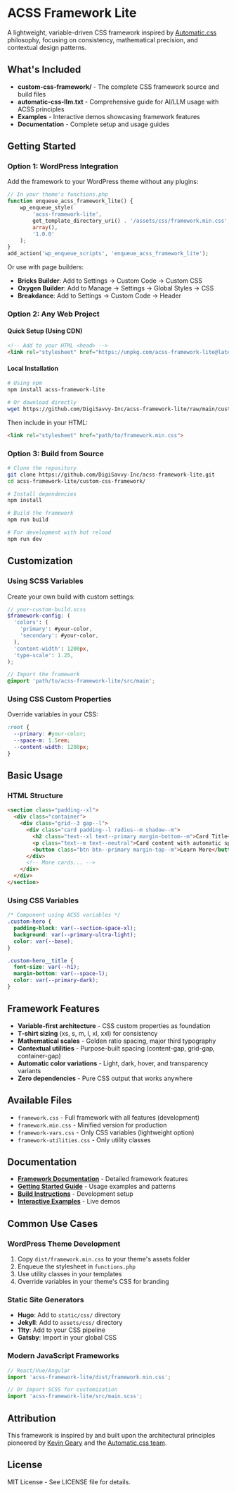 # ACSS Framework Lite

A lightweight, variable-driven CSS framework inspired by [Automatic.css](https://automaticcss.com) philosophy, focusing on consistency, mathematical precision, and contextual design patterns.

## What's Included

- **custom-css-framework/** - The complete CSS framework source and build files
- **automatic-css-llm.txt** - Comprehensive guide for AI/LLM usage with ACSS principles
- **Examples** - Interactive demos showcasing framework features
- **Documentation** - Complete setup and usage guides

## Getting Started

### Option 1: WordPress Integration

Add the framework to your WordPress theme without any plugins:

```php
// In your theme's functions.php
function enqueue_acss_framework_lite() {
    wp_enqueue_style(
        'acss-framework-lite',
        get_template_directory_uri() . '/assets/css/framework.min.css',
        array(),
        '1.0.0'
    );
}
add_action('wp_enqueue_scripts', 'enqueue_acss_framework_lite');
```

Or use with page builders:
- **Bricks Builder**: Add to Settings → Custom Code → Custom CSS
- **Oxygen Builder**: Add to Manage → Settings → Global Styles → CSS
- **Breakdance**: Add to Settings → Custom Code → Header

### Option 2: Any Web Project

#### Quick Setup (Using CDN)
```html
<!-- Add to your HTML <head> -->
<link rel="stylesheet" href="https://unpkg.com/acss-framework-lite@latest/dist/framework.min.css">
```

#### Local Installation
```bash
# Using npm
npm install acss-framework-lite

# Or download directly
wget https://github.com/DigiSavvy-Inc/acss-framework-lite/raw/main/custom-css-framework/dist/framework.min.css
```

Then include in your HTML:
```html
<link rel="stylesheet" href="path/to/framework.min.css">
```

### Option 3: Build from Source

```bash
# Clone the repository
git clone https://github.com/DigiSavvy-Inc/acss-framework-lite.git
cd acss-framework-lite/custom-css-framework/

# Install dependencies
npm install

# Build the framework
npm run build

# For development with hot reload
npm run dev
```

## Customization

### Using SCSS Variables

Create your own build with custom settings:

```scss
// your-custom-build.scss
$framework-config: (
  'colors': (
    'primary': #your-color,
    'secondary': #your-color,
  ),
  'content-width': 1200px,
  'type-scale': 1.25,
);

// Import the framework
@import 'path/to/acss-framework-lite/src/main';
```

### Using CSS Custom Properties

Override variables in your CSS:

```css
:root {
  --primary: #your-color;
  --space-m: 1.5rem;
  --content-width: 1200px;
}
```

## Basic Usage

### HTML Structure
```html
<section class="padding--xl">
  <div class="container">
    <div class="grid--3 gap--l">
      <div class="card padding--l radius--m shadow--m">
        <h2 class="text--xl text--primary margin-bottom--m">Card Title</h2>
        <p class="text--m text--neutral">Card content with automatic spacing.</p>
        <button class="btn btn--primary margin-top--m">Learn More</button>
      </div>
      <!-- More cards... -->
    </div>
  </div>
</section>
```

### Using CSS Variables
```css
/* Component using ACSS variables */
.custom-hero {
  padding-block: var(--section-space-xl);
  background: var(--primary-ultra-light);
  color: var(--base);
}

.custom-hero__title {
  font-size: var(--h1);
  margin-bottom: var(--space-l);
  color: var(--primary-dark);
}
```

## Framework Features

- **Variable-first architecture** - CSS custom properties as foundation
- **T-shirt sizing** (xs, s, m, l, xl, xxl) for consistency
- **Mathematical scales** - Golden ratio spacing, major third typography
- **Contextual utilities** - Purpose-built spacing (content-gap, grid-gap, container-gap)
- **Automatic color variations** - Light, dark, hover, and transparency variants
- **Zero dependencies** - Pure CSS output that works anywhere

## Available Files

- `framework.css` - Full framework with all features (development)
- `framework.min.css` - Minified version for production
- `framework-vars.css` - Only CSS variables (lightweight option)
- `framework-utilities.css` - Only utility classes

## Documentation

- **[Framework Documentation](custom-css-framework/README.md)** - Detailed framework features
- **[Getting Started Guide](docs/GETTING-STARTED.md)** - Usage examples and patterns
- **[Build Instructions](docs/BUILD.md)** - Development setup
- **[Interactive Examples](custom-css-framework/examples/style-guide.html)** - Live demos

## Common Use Cases

### WordPress Theme Development
1. Copy `dist/framework.min.css` to your theme's assets folder
2. Enqueue the stylesheet in `functions.php`
3. Use utility classes in your templates
4. Override variables in your theme's CSS for branding

### Static Site Generators
- **Hugo**: Add to `static/css/` directory
- **Jekyll**: Add to `assets/css/` directory
- **11ty**: Add to your CSS pipeline
- **Gatsby**: Import in your global CSS

### Modern JavaScript Frameworks
```javascript
// React/Vue/Angular
import 'acss-framework-lite/dist/framework.min.css';

// Or import SCSS for customization
import 'acss-framework-lite/src/main.scss';
```

## Attribution

This framework is inspired by and built upon the architectural principles pioneered by [Kevin Geary](https://geary.co/) and the [Automatic.css team](https://automaticcss.com/).

## License

MIT License - See LICENSE file for details.